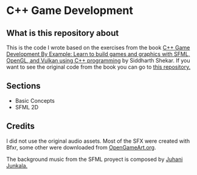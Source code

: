 # C++ Game Development

## What is this repository about

This is the code I wrote based on the exercises from the book [C++ Game Development By Example: Learn to build games and graphics with SFML, OpenGL, and Vulkan using C++ programming](https://www.packtpub.com/product/c-game-development-by-example/9781789535303) by Siddharth Shekar. If you want to see the original code from the book you can go to [this repository.](https://github.com/PacktPublishing/CPP-Game-Development-By-Example)

## Sections

- Basic Concepts
- SFML 2D

## Credits
I did not use the original audio assets. Most of the SFX were created with Bfxr, some other were downloaded from [OpenGameArt.org](https://opengameart.org/).

The background music from the SFML proyect is composed by [Juhani Junkala.](https://opengameart.org/content/5-chiptunes-action)